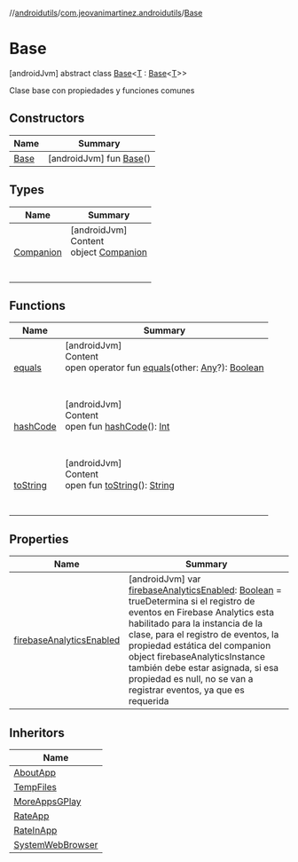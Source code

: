 //[androidutils](../../index.md)/[com.jeovanimartinez.androidutils](../index.md)/[Base](index.md)



# Base  
 [androidJvm] abstract class [Base](index.md)<[T](index.md) : [Base](index.md)<[T](index.md)>>

Clase base con propiedades y funciones comunes

   


## Constructors  
  
|  Name|  Summary| 
|---|---|
| <a name="com.jeovanimartinez.androidutils/Base/Base/#/PointingToDeclaration/"></a>[Base](-base.md)| <a name="com.jeovanimartinez.androidutils/Base/Base/#/PointingToDeclaration/"></a> [androidJvm] fun [Base](-base.md)()   <br>


## Types  
  
|  Name|  Summary| 
|---|---|
| <a name="com.jeovanimartinez.androidutils/Base.Companion///PointingToDeclaration/"></a>[Companion](-companion/index.md)| <a name="com.jeovanimartinez.androidutils/Base.Companion///PointingToDeclaration/"></a>[androidJvm]  <br>Content  <br>object [Companion](-companion/index.md)  <br><br><br>


## Functions  
  
|  Name|  Summary| 
|---|---|
| <a name="kotlin/Any/equals/#kotlin.Any?/PointingToDeclaration/"></a>[equals](../../com.jeovanimartinez.androidutils.web/-system-web-browser/index.md#%5Bkotlin%2FAny%2Fequals%2F%23kotlin.Any%3F%2FPointingToDeclaration%2F%5D%2FFunctions%2F2007742291)| <a name="kotlin/Any/equals/#kotlin.Any?/PointingToDeclaration/"></a>[androidJvm]  <br>Content  <br>open operator fun [equals](../../com.jeovanimartinez.androidutils.web/-system-web-browser/index.md#%5Bkotlin%2FAny%2Fequals%2F%23kotlin.Any%3F%2FPointingToDeclaration%2F%5D%2FFunctions%2F2007742291)(other: [Any](https://kotlinlang.org/api/latest/jvm/stdlib/kotlin/-any/index.html)?): [Boolean](https://kotlinlang.org/api/latest/jvm/stdlib/kotlin/-boolean/index.html)  <br><br><br>
| <a name="kotlin/Any/hashCode/#/PointingToDeclaration/"></a>[hashCode](../../com.jeovanimartinez.androidutils.web/-system-web-browser/index.md#%5Bkotlin%2FAny%2FhashCode%2F%23%2FPointingToDeclaration%2F%5D%2FFunctions%2F2007742291)| <a name="kotlin/Any/hashCode/#/PointingToDeclaration/"></a>[androidJvm]  <br>Content  <br>open fun [hashCode](../../com.jeovanimartinez.androidutils.web/-system-web-browser/index.md#%5Bkotlin%2FAny%2FhashCode%2F%23%2FPointingToDeclaration%2F%5D%2FFunctions%2F2007742291)(): [Int](https://kotlinlang.org/api/latest/jvm/stdlib/kotlin/-int/index.html)  <br><br><br>
| <a name="kotlin/Any/toString/#/PointingToDeclaration/"></a>[toString](../../com.jeovanimartinez.androidutils.web/-system-web-browser/index.md#%5Bkotlin%2FAny%2FtoString%2F%23%2FPointingToDeclaration%2F%5D%2FFunctions%2F2007742291)| <a name="kotlin/Any/toString/#/PointingToDeclaration/"></a>[androidJvm]  <br>Content  <br>open fun [toString](../../com.jeovanimartinez.androidutils.web/-system-web-browser/index.md#%5Bkotlin%2FAny%2FtoString%2F%23%2FPointingToDeclaration%2F%5D%2FFunctions%2F2007742291)(): [String](https://kotlinlang.org/api/latest/jvm/stdlib/kotlin/-string/index.html)  <br><br><br>


## Properties  
  
|  Name|  Summary| 
|---|---|
| <a name="com.jeovanimartinez.androidutils/Base/firebaseAnalyticsEnabled/#/PointingToDeclaration/"></a>[firebaseAnalyticsEnabled](firebase-analytics-enabled.md)| <a name="com.jeovanimartinez.androidutils/Base/firebaseAnalyticsEnabled/#/PointingToDeclaration/"></a> [androidJvm] var [firebaseAnalyticsEnabled](firebase-analytics-enabled.md): [Boolean](https://kotlinlang.org/api/latest/jvm/stdlib/kotlin/-boolean/index.html) = trueDetermina si el registro de eventos en Firebase Analytics esta habilitado para la instancia de la clase, para el registro de eventos, la propiedad estática del companion object firebaseAnalyticsInstance también debe estar asignada, si esa propiedad es null, no se van a registrar eventos, ya que es requerida   <br>


## Inheritors  
  
|  Name| 
|---|
| <a name="com.jeovanimartinez.androidutils.about/AboutApp///PointingToDeclaration/"></a>[AboutApp](../../com.jeovanimartinez.androidutils.about/-about-app/index.md)
| <a name="com.jeovanimartinez.androidutils.filesystem.tempfiles/TempFiles///PointingToDeclaration/"></a>[TempFiles](../../com.jeovanimartinez.androidutils.filesystem.tempfiles/-temp-files/index.md)
| <a name="com.jeovanimartinez.androidutils.moreapps/MoreAppsGPlay///PointingToDeclaration/"></a>[MoreAppsGPlay](../../com.jeovanimartinez.androidutils.moreapps/-more-apps-g-play/index.md)
| <a name="com.jeovanimartinez.androidutils.reviews/RateApp///PointingToDeclaration/"></a>[RateApp](../../com.jeovanimartinez.androidutils.reviews/-rate-app/index.md)
| <a name="com.jeovanimartinez.androidutils.reviews.rateinapp/RateInApp///PointingToDeclaration/"></a>[RateInApp](../../com.jeovanimartinez.androidutils.reviews.rateinapp/-rate-in-app/index.md)
| <a name="com.jeovanimartinez.androidutils.web/SystemWebBrowser///PointingToDeclaration/"></a>[SystemWebBrowser](../../com.jeovanimartinez.androidutils.web/-system-web-browser/index.md)

